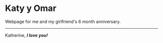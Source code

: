 # Katy y Omar
Webpage for me and my girlfriend's 6 month anniversary.

---
Katherine, ***I love you!***
